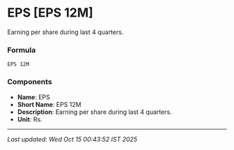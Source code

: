 # EPS [EPS 12M]
Earning per share during last 4 quarters.

### Formula
```text
EPS 12M
```


### Components
- **Name**: EPS
- **Short Name**: EPS 12M
- **Description**: Earning per share during last 4 quarters.
- **Unit**: Rs.

---
*Last updated: Wed Oct 15 00:43:52 IST 2025*

